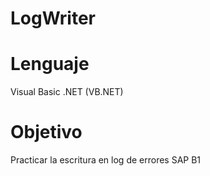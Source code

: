 # LogWriter
# Lenguaje
Visual Basic .NET (VB.NET)

# Objetivo
Practicar la escritura en log de errores SAP B1
